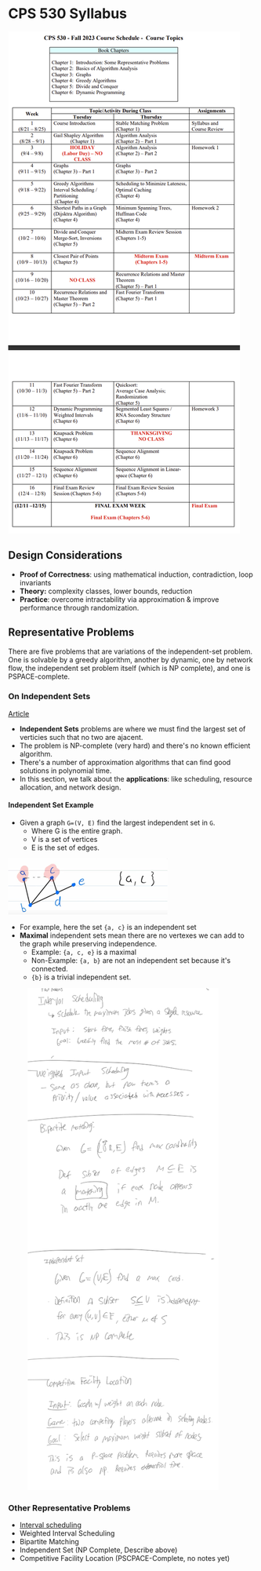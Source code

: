 # CPS 530 Syllabus

![CPS530 Syllabus](../../../../.gitbook/assets/cps530Syllabus.png)

## Design Considerations

* **Proof of Correctness**: using mathematical induction, contradiction, loop invariants
* **Theory:** complexity classes, lower bounds, reduction
* **Practice**: overcome intractability via approximation & improve performance through randomization.

## Representative Problems

There are five problems that are variations of the independent-set problem. One is solvable by a greedy algorithm, another by dynamic, one by network flow, the independent set problem itself (which is NP complete), and one is PSPACE-complete.

### On Independent Sets

[Article](https://www.meltingpointathens.com/what-is-the-maximum-independent-set-problem/)

* **Independent Sets** problems are where we must find the largest set of verticies such that no two are ajacent.
* The problem is NP-complete (very hard) and there's no known efficient algorithm.
* There's a number of approximation algorithms that can find good solutions in polynomial time.
* In this section, we talk about the **applications**: like scheduling, resource allocation, and network design.

#### Independent Set Example

* Given a graph `G=(V, E)` find the largest independent set in `G`.
  * Where G is the entire graph.
  * V is a set of vertices
  * E is the set of edges.

![Independent Set Example.png](../../../../.gitbook/assets/IndependentSetExample.png)

* For example, here the set `{a, c}` is an independent set
* **Maximal** independent sets mean there are no vertexes we can add to the graph while preserving independence.
  * Example: `{a, c, e}` is a maximal
  * Non-Example: `{a, b}` are not an independent set because it's connected.
  * `{b}` is a trivial independent set.

<figure><img src="../../../../.gitbook/assets/image (2) (1) (1) (1) (1) (1) (1) (1) (1) (1) (1) (1) (1) (1) (1) (1) (1) (1) (1) (1) (1).png" alt=""><figcaption></figcaption></figure>

### Other Representative Problems

* [Interval scheduling](../../../../computer-science/data-structures-and-algorithms/computer-science/data-structures-and-algorithms/greedy-algorithms/interval-scheduling.md)
* Weighted Interval Scheduling
* Bipartite Matching
* Independent Set (NP Complete, Describe above)
* Competitive Facility Location (PSCPACE-Complete, no notes yet)
